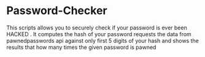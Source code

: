 # Password-Checker
This scripts allows you to securely check if your password is ever been HACKED  . It computes the hash of your password requests the data from pawnedpasswords api against only first 5 digits of your hash and shows the results that how many times the given password is pawned 
